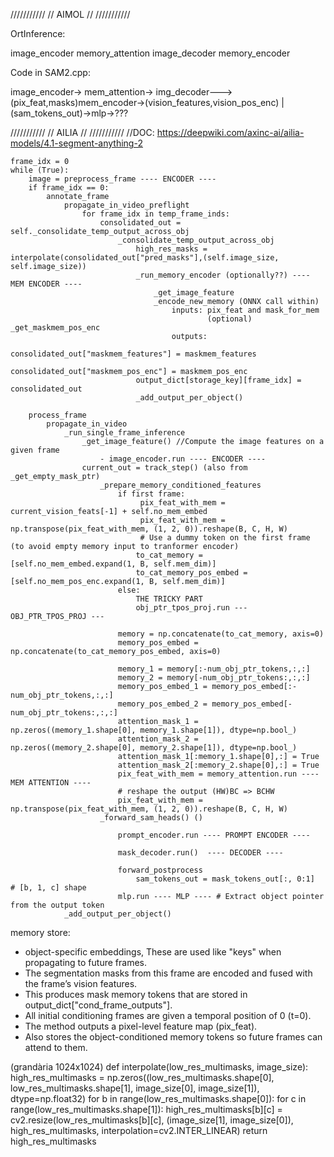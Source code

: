 ///////////
// AIMOL //
///////////

OrtInference:

image_encoder
memory_attention
image_decoder
memory_encoder

Code in SAM2.cpp:

image_encoder->
  mem_attention->
    img_decoder---> (pix_feat,masks)mem_encoder->(vision_features,vision_pos_enc)
                |                 
             (sam_tokens_out)->mlp->???
	

///////////
// AILIA //
///////////
//DOC: https://deepwiki.com/axinc-ai/ailia-models/4.1-segment-anything-2
	
	frame_idx = 0
    while (True):
		image = preprocess_frame ---- ENCODER ----
		if frame_idx == 0:
			annotate_frame
				propagate_in_video_preflight
					for frame_idx in temp_frame_inds:
						consolidated_out = self._consolidate_temp_output_across_obj
							_consolidate_temp_output_across_obj
								high_res_masks = interpolate(consolidated_out["pred_masks"],(self.image_size, self.image_size))
								_run_memory_encoder (optionally??) ---- MEM ENCODER ----
									_get_image_feature
									_encode_new_memory (ONNX call within)
										inputs: pix_feat and mask_for_mem
												(optional) _get_maskmem_pos_enc
										outputs:
											consolidated_out["maskmem_features"] = maskmem_features
								            consolidated_out["maskmem_pos_enc"] = maskmem_pos_enc
	                			output_dict[storage_key][frame_idx] = consolidated_out
	                			_add_output_per_object()

	    process_frame
	    	propagate_in_video
	    		_run_single_frame_inference 
	    			_get_image_feature() //Compute the image features on a given frame
	    				- image_encoder.run ---- ENCODER ----
					current_out = track_step() (also from _get_empty_mask_ptr)
						_prepare_memory_conditioned_features 
							if first frame:
								 pix_feat_with_mem = current_vision_feats[-1] + self.no_mem_embed
								 pix_feat_with_mem = np.transpose(pix_feat_with_mem, (1, 2, 0)).reshape(B, C, H, W)
					             # Use a dummy token on the first frame (to avoid empty memory input to tranformer encoder)
					            to_cat_memory = [self.no_mem_embed.expand(1, B, self.mem_dim)]
					            to_cat_memory_pos_embed = [self.no_mem_pos_enc.expand(1, B, self.mem_dim)]
					        else:
					        	THE TRICKY PART
					        	obj_ptr_tpos_proj.run --- OBJ_PTR_TPOS_PROJ ---

							memory = np.concatenate(to_cat_memory, axis=0)
					        memory_pos_embed = np.concatenate(to_cat_memory_pos_embed, axis=0)

							memory_1 = memory[:-num_obj_ptr_tokens,:,:]
					        memory_2 = memory[-num_obj_ptr_tokens:,:,:]
					        memory_pos_embed_1 = memory_pos_embed[:-num_obj_ptr_tokens,:,:]
					        memory_pos_embed_2 = memory_pos_embed[-num_obj_ptr_tokens:,:,:]
					        attention_mask_1 = np.zeros((memory_1.shape[0], memory_1.shape[1]), dtype=np.bool_)
					        attention_mask_2 = np.zeros((memory_2.shape[0], memory_2.shape[1]), dtype=np.bool_)
					        attention_mask_1[:memory_1.shape[0],:] = True
					        attention_mask_2[:memory_2.shape[0],:] = True
							pix_feat_with_mem = memory_attention.run ---- MEM ATTENTION ----
							# reshape the output (HW)BC => BCHW
					        pix_feat_with_mem = np.transpose(pix_feat_with_mem, (1, 2, 0)).reshape(B, C, H, W)
				        _forward_sam_heads() ()

				        	prompt_encoder.run ---- PROMPT ENCODER ----

							mask_decoder.run()  ---- DECODER ----

							forward_postprocess
								sam_tokens_out = mask_tokens_out[:, 0:1]  # [b, 1, c] shape
							mlp.run ---- MLP ---- # Extract object pointer from the output token
				_add_output_per_object()	
			        

memory store:

- object-specific embeddings, These are used like "keys" when propagating to future frames.
- The segmentation masks from this frame are encoded and fused with the frame’s vision features.
- This produces mask memory tokens that are stored in output_dict["cond_frame_outputs"].
- All initial conditioning frames are given a temporal position of 0 (t=0).
- The method outputs a pixel-level feature map (pix_feat).
- Also stores the object-conditioned memory tokens so future frames can attend to them.

(grandària 1024x1024)
def interpolate(low_res_multimasks, image_size):
    high_res_multimasks = np.zeros((low_res_multimasks.shape[0], low_res_multimasks.shape[1], image_size[0], image_size[1]), dtype=np.float32)
    for b in range(low_res_multimasks.shape[0]):
        for c in range(low_res_multimasks.shape[1]):
            high_res_multimasks[b][c] = cv2.resize(low_res_multimasks[b][c], (image_size[1], image_size[0]), high_res_multimasks, interpolation=cv2.INTER_LINEAR)
    return high_res_multimasks

